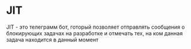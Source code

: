 # JIT
JIT - это телеграмм бот, готорый позволяет отправлять сообщения о блокирующих задачах на разработке и отмечать тех, на ком данная задача находится в данный момент
